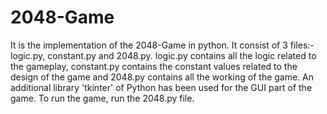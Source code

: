 # 2048-Game
It is the implementation of the 2048-Game in python. It consist of 3 files:- logic.py, constant.py and 2048.py. logic.py contains all the logic related to the gameplay, constant.py contains the constant values related to the design of the game and  2048.py contains all the working of the game. An additional library 'tkinter' of Python has been used for the GUI part of the game. To run the game, run the 2048.py file.
